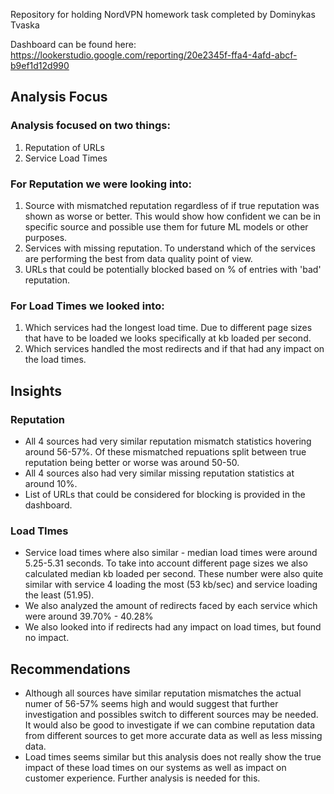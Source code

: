 Repository for holding NordVPN homework task completed by Dominykas Tvaska

Dashboard can be found here: https://lookerstudio.google.com/reporting/20e2345f-ffa4-4afd-abcf-b9ef1d12d990

## Analysis Focus
### Analysis focused on two things:
1. Reputation of URLs
2. Service Load Times

### For Reputation we were looking into:
1. Source with mismatched reputation regardless of if true reputation was shown as worse or better. This would show how confident we can be in specific source and possible use them for future ML models or other purposes.
2. Services with missing reputation. To understand which of the services are performing the best from data quality point of view.
3. URLs that could be potentially blocked based on % of entries with 'bad' reputation.

### For Load Times we looked into:
1. Which services had the longest load time. Due to different page sizes that have to be loaded we looks specifically at kb loaded per second.
2. Which services handled the most redirects and if that had any impact on the load times.

## Insights
### Reputation
- All 4 sources had very similar reputation mismatch statistics hovering around 56-57%. Of these mismatched repuations split between true reputation being better or worse was around 50-50.
- All 4 sources also had very similar missing reputation statistics at around 10%.
- List of URLs that could be considered for blocking is provided in the dashboard.

### Load TImes
- Service load times where also similar - median load times were around 5.25-5.31 seconds. To take into account different page sizes we also calculated median kb loaded per second. These number were also quite similar with service 4 loading the most (53 kb/sec) and service loading the least (51.95).
- We also analyzed the amount of redirects faced by each service which were around 39.70% - 40.28%
- We also looked into if redirects had any impact on load times, but found no impact.

## Recommendations
- Although all sources have similar reputation mismatches the actual numer of 56-57% seems high and would suggest that further investigation and possibles switch to different sources may be needed. It would also be good to investigate if we can combine reputation data from different sources to get more accurate data as well as less missing data.
- Load times seems similar but this analysis does not really show the true impact of these load times on our systems as well as impact on customer experience. Further analysis is needed for this.
